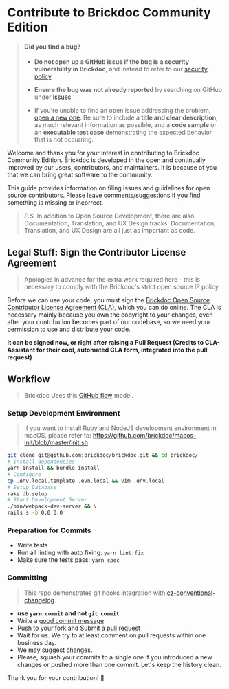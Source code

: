 # Contribute to Brickdoc Community Edition

> #### **Did you find a bug?**
>
> * **Do not open up a GitHub issue if the bug is a security vulnerability in Brickdoc**, and instead to refer to our [security policy](SECURITY.md).
>
> * **Ensure the bug was not already reported** by searching on GitHub under [Issues](https://github.com/brickdoc/brickdoc/issues).
>
> * If you're unable to find an open issue addressing the problem, [open a new one](https://github.com/brickdoc/brickdoc/issues/new). Be sure to include a **title and clear description**, as much relevant information as possible, and a **code sample** or an **executable test case** demonstrating the expected behavior that is not occurring.


Welcome and thank you for your interest in contributing to Brickdoc Community Edition. Brickdoc is developed in the open and continually improved by our users, contributors, and maintainers. It is because of you that we can bring great software to the community.

This guide provides information on filing issues and guidelines for open source contributors. Please leave comments/suggestions if you find something is missing or incorrect.

> _P.S._ In addition to Open Source Development, there are also Documentation, Translation, and UX Design tracks. Documentation, Translation, and UX Design are all just as important as code.


## Legal Stuff: Sign the Contributor License Agreement

> Apologies in advance for the extra work required here - this is necessary to comply with the Brickdoc's strict open source IP policy.

Before we can use your code, you must sign the [Brickdoc Open Source Contributor License Agreement (CLA)](https://cla-assistant.io/brickdoc/brickdoc), which you can do online. 
The CLA is necessary mainly because you own the copyright to your changes, even after your contribution becomes part of our codebase, so we need your permission to use and distribute your code.

**It can be signed now, or right after raising a Pull Request (Credits to CLA-Assistant for their cool, automated CLA form, integrated into the pull request)**

## Workflow
> Brickdoc Uses this [GitHub flow](https://guides.github.com/introduction/flow/) model.

### Setup Development Environment

> If you want to install Ruby and NodeJS development environment in macOS, please refer to: https://github.com/brickdoc/macos-init/blob/master/init.sh

```bash
git clone git@github.com:brickdoc/brickdoc.git && cd brickdoc/
# Install dependencies
yarn install && bundle install
# Configure
cp .env.local.template .evn.local && vim .env.local
# Setup Database
rake db:setup
# Start Development Server
./bin/webpack-dev-server && \
rails s -b 0.0.0.0
```

### Preparation for Commits

* Write tests
* Run all linting with auto fixing: `yarn lint:fix`
* Make sure the tests pass: `yarn spec`

### Committing

> This repo demonstrates git hooks integration with [cz-conventional-changelog](https://github.com/commitizen/cz-conventional-changelog).


* **use `yarn commit` and not `git commit`**
* Write a [good commit message](http://tbaggery.com/2008/04/19/a-note-about-git-commit-messages.html)
* Push to your fork and [Submit a pull request](https://github.com/brickdoc/brickdoc/compare/)
* Wait for us. We try to at least comment on pull requests within one business day.
* We may suggest changes.
* Please, squash your commits to a single one if you introduced a new changes or pushed more than
  one commit. Let's keep the history clean.

Thank you for your contribution! :handshake:
